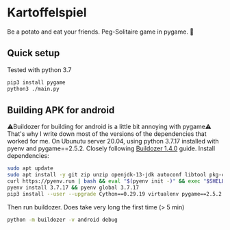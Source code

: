 # Kartoffelspiel
Be a potato and eat your friends. Peg-Solitaire game in pygame. 🥔

## Quick setup
Tested with python 3.7

```bash
pip3 install pygame
python3 ./main.py
```

## Building APK for android
⚠️Buildozer for building for android is a little bit annoying with pygame⚠️ \
That's why I write down most of the versions of the dependencies that worked for me. On Ubunutu server 20.04, using python 3.7.17 installed with pyenv and pygame==2.5.2. Closely following [Buildozer 1.4.0](https://buildozer.readthedocs.io/en/1.4.0/installation.html) guide. Install dependencies:
```bash
sudo apt update
sudo apt install -y git zip unzip openjdk-13-jdk autoconf libtool pkg-config zlib1g-dev libncurses5-dev libncursesw5-dev libtinfo5 cmake libffi-dev libssl-dev
curl https://pyenv.run | bash && eval "$(pyenv init -)" && exec "$SHELL"
pyenv install 3.7.17 && pyenv global 3.7.17
pip3 install --user --upgrade Cython==0.29.19 virtualenv pygame==2.5.2 buildozer==1.4.0
```

Then run buildozer. Does take very long the first time (> 5 min)
```bash
python -m buildozer -v android debug
```
